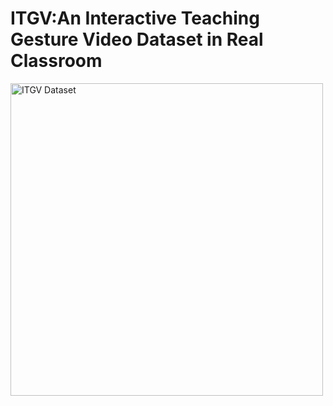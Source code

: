 # ITGV:An Interactive Teaching Gesture Video Dataset in Real Classroom



<img src="./ITGVdataset.jpg" alt="ITGV Dataset" width="500">




